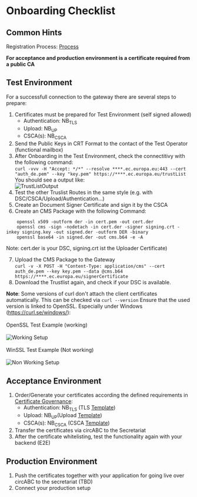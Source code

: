 # Onboarding Checklist

## Common Hints

Registration Process: [Process](https://github.com/eu-digital-green-certificates/dgc-overview/blob/main/guides/certificate-governance.md#31-registration-of-national-backends)

**For acceptance and production environment is a certificate required from a public CA**

## Test Environment

For a successfull connection to the gateway there are several steps to prepare: 

 1) Certificates must be prepared for Test Environment (self signed allowed)
    - Authentication: NB<sub>TLS</sub>
    - Upload:   NB<sub>UP</sub>
    - CSCA(s):  NB<sub>CSCA</sub>
 2) Send the Public Keys in CRT Format to the contact of the Test Operator (functional mailbox)
 3) After Onboarding in the Test Environment, check the connectitivy with the following command:<br>
  ```curl -vvv -H "Accept: */*" --resolve ****.ec.europa.eu:443 --cert "auth_de.pem" --key "key.pem" https://****.ec.europa.eu/trustList``` <br>
    You should see a output like: <br>
    ![TrustListOutput](./../images/TrustListResult.PNG)
 4) Test the other Truslist Routes in the same style (e.g. with DSC/CSCA/Upload/Authentication...)
 5) Create an Document Signer Certificate and sign it by the CSCA
 6) Create an CMS Package with the following Command: 
  ``` 
      openssl x509 -outform der -in cert.pem -out cert.der
      openssl cms -sign -nodetach -in cert.der -signer signing.crt -inkey signing.key -out signed.der -outform DER -binary
      openssl base64 -in signed.der -out cms.b64 -e -A 
  ``` 
   Note: cert.der is your DSC, signing.crt ist the Uploader Certificate)
  
 7) Upload the CMS Package to the Gateway<br>
    ```curl -v -X POST -H "Content-Type: application/cms" --cert auth_de.pem --key key.pem --data @cms.b64 https://****.ec.europa.eu/signerCertificate``` <br>
 8) Download the Trustlist again, and check if your DSC is available.
 
 
**Note**: Some versions of curl don't attach the client certificates automatically. This can be checked via
``` curl --version ```
Ensure that the used version is linked to OpenSSL. Especially under Windows (https://curl.se/windows/): 
<br><br>
OpenSSL Test Example (working)<br>
<br>
![Working Setup](./images/OpenSSL.PNG)
<br><br>
WinSSL Test Example (Not working)
<br><br>
![Non Working Setup](./images/WinSSL.PNG)



## Acceptance Environment

1) Order/Generate your certificates according the defined requirements in [Certificate Governance](https://github.com/eu-digital-green-certificates/dgc-participating-countries/blob/main/gateway/OnboardingChecklist.md):
    - Authentication: NB<sub>TLS</sub> (TLS [Template](https://github.com/eu-digital-green-certificates/dgc-overview/blob/main/guides/certificate-governance.md#45national-backend-tls-client-authentication-nbtls))
    - Upload:   NB<sub>UP</sub>(Upload [Template](https://github.com/eu-digital-green-certificates/dgc-overview/blob/main/guides/certificate-governance.md#44upload-certificates-nbup))
    - CSCA(s):  NB<sub>CSCA</sub> (CSCA [Template](https://github.com/eu-digital-green-certificates/dgc-overview/blob/main/guides/certificate-governance.md#42csca-certificate-nbcsca))
2) Transfer the certificates via circABC to the Secretariat
3) After the certificate whitelisting, test the functionality again with your backend (E2E)


## Production Environment

1) Push the certificates together with your application for going live over circABC to the secretariat (TBD) 
2) Connect your production setup



    


